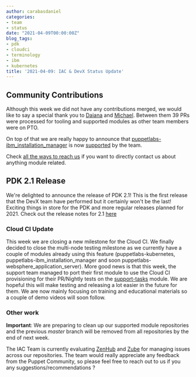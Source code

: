 ```yaml
---
author: carabasdaniel
categories:
- team
- status
date: "2021-04-09T00:00:00Z"
blog_tags:
- pdk
- cloudci
- terminology
- ibm
- kubernetes
title: '2021-04-09: IAC & DevX Status Update'
---
```


## Community Contributions

Although this week we did not have any contributions merged, we would like to say a special thank you to [Daiana][Daiana] and [Michael][Michael]. Between them 39 PRs were processed for tooling and supported modules as other team members were on PTO.

On top of that we are really happy to announce that [puppetlabs-ibm_installation_manager](https://github.com/puppetlabs/puppetlabs-ibm_installation_manager) is now [supported](https://tickets.puppetlabs.com/browse/PF-2343) by the team.

Check [all the ways to reach us](/blog/updates/2021-01-20-reaching-out.md) if you want to directly contact us about anything module related.

## PDK 2.1 Release
We're delighted to announce the release of PDK 2.1!
This is the first release that the DevX team have performed but it certainly won't be the last!
Exciting things in store for the PDK and more regular releases planned for 2021. 
Check out the release notes for 2.1 [here](https://puppet.com/docs/pdk/2.x/release_notes_pdk.html)

### Cloud CI Update
This week we are closing a new milestone for the Cloud CI. We finally decided to close the multi-node testing milestone as we currently have a couple of modules already using this feature (puppetlabs-kubernetes, puppetlabs-ibm_installation_manager and soon puppetlabs-websphere_application_server). 
More good news is that this week, the support team managed to port their first module to use the Cloud CI provisioning for their PR/Nightly tests on the [support-tasks](https://github.com/puppetlabs/support-tasks) module. We are hopeful this will make testing and releasing a lot easier in the future for them.
We are now mainly focusing on training and educational materials so a couple of demo videos will soon follow.

### Other work

**Important**: We are preparing to clean up our supported module repositories and the previous *master* branch will be removed from all repositories by the end of next week. 

The IAC Team is currently evaluating [ZenHub](https://www.zenhub.com/) and [Zube](https://zube.io) for managing issues across our repositories. The team would really appreciate any feedback from the Puppet Community, so please feel free to reach out to us if you any suggestions/recommendations ?

<!-- check https://tickets.puppetlabs.com/secure/RapidBoard.jspa?rapidView=1176&quickFilter=8745 for other tickets closed out this week that should be mentioned here -->

  [Adrian]:             https://github.com/adrianiurca
  [Ben]:                https://github.com/binford2k
  [Ciaran]:             https://github.com/sanfrancrisko
  [Daiana]:             https://github.com/daianamezdrea
  [Danny]:              https://github.com/carabasdaniel
  [DavidArmstrong]:     https://github.com/da-ar
  [DavidSchmitt]:       https://github.com/DavidS
  [DavidSwan]:          https://github.com/david22swan
  [Disha]:              https://github.com/Disha-maker
  [James]:              https://github.com/jpogran
  [Lore]:               https://github.com/lionce
  [Michael]:            https://github.com/michaeltlombardi
  [Paula]:              https://github.com/pmcmaw
  [Sheena]:             https://github.com/sheenaajay
  [Supported Modules]:  https://puppetlabs.github.io/iac/modules/
  [Tools]:              https://puppetlabs.github.io/iac/tools/
